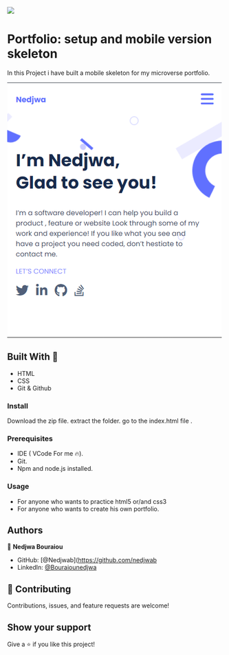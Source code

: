 ![](https://img.shields.io/badge/Microverse-blueviolet) 

# Portfolio: setup and mobile version skeleton

In this Project i have built a mobile skeleton for my microverse portfolio.

![alt text](https://github.com/nedjwab/MyPortfolio/blob/mobile-skeleton/images/portfolio.PNG)
 

## Built With 🔨

- HTML
- CSS
- Git & Github

 

### Install
Download the zip file.
extract the folder.
go to the index.html file .


### Prerequisites

- IDE (  VCode For me 🔥).
- Git.
- Npm and node.js installed.


### Usage

- For anyone who wants to practice html5 or/and css3
- For anyone who wants to create his own portfolio.


## Authors

👤 **Nedjwa Bouraiou**

- GitHub: [@Nedjwab](https://github.com/nedjwab
- LinkedIn: [@Bouraiounedjwa](https://www.linkedin.com/feed/)


## 🤝 Contributing

Contributions, issues, and feature requests are welcome!

## Show your support

Give a ⭐️ if you like this project!


 
